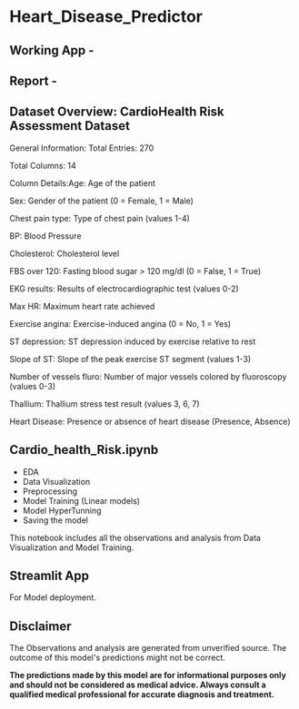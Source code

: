 # Heart_Disease_Predictor
## Working App - 
## Report - 

## Dataset Overview: CardioHealth Risk Assessment Dataset
General Information: Total Entries: 270

Total Columns: 14

Column Details:Age: Age of the patient

Sex: Gender of the patient (0 = Female, 1 = Male)

Chest pain type: Type of chest pain (values 1-4)

BP: Blood Pressure

Cholesterol: Cholesterol level

FBS over 120: Fasting blood sugar > 120 mg/dl (0 = False, 1 = True)

EKG results: Results of electrocardiographic test (values 0-2)

Max HR: Maximum heart rate achieved

Exercise angina: Exercise-induced angina (0 = No, 1 = Yes)

ST depression: ST depression induced by exercise relative to rest

Slope of ST: Slope of the peak exercise ST segment (values 1-3)

Number of vessels fluro: Number of major vessels colored by fluoroscopy (values 0-3)

Thallium: Thallium stress test result (values 3, 6, 7)

Heart Disease: Presence or absence of heart disease (Presence, Absence)


## Cardio_health_Risk.ipynb

* EDA
* Data Visualization
* Preprocessing
* Model Training (Linear models)
* Model HyperTunning
* Saving the model

This notebook includes all the observations and analysis from Data Visualization and Model Training.


## Streamlit App

For Model deployment.
## Disclaimer

The Observations and analysis are generated from unverified source. The outcome of this model's predictions might not be correct.

**The predictions made by this model are for informational purposes only and should not be considered as medical advice. Always consult a qualified medical professional for accurate diagnosis and treatment.**
